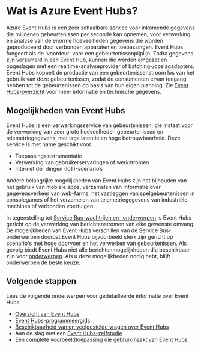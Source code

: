 <properties
    pageTitle="Wat is Azure Event Hubs? | Microsoft Azure"
    description="Overzicht en de beschrijving van Azure Event Hubs"
    services="event-hubs"
    documentationCenter=".net"
    authors="sethmanheim"
    manager="timlt"
    editor=""/>

<tags
    ms.service="event-hubs"
    ms.workload="na"
    ms.tgt_pltfrm="na"
    ms.devlang="na"
    ms.topic="get-started-article"
    ms.date="08/17/2016"
    ms.author="sethm"/>

# Wat is Azure Event Hubs?

Azure Event Hubs is een zeer schaalbare service voor inkomende gegevens die miljoenen gebeurtenissen per seconde kan opnemen, voor verwerking en analyse van de enorme hoeveelheden gegevens die worden geproduceerd door verbonden apparaten en toepassingen. Event Hubs fungeert als de 'voordeur' voor een gebeurtenissenpijplijn. Zodra gegevens zijn verzameld in een Event Hub, kunnen die worden omgezet en opgeslagen met een realtime-analyseprovider of  batching-/opslagadapters. Event Hubs koppelt de productie van een gebeurtenissenstroom los van het gebruik van deze gebeurtenissen, zodat de consumenten ervan toegang hebben tot de gebeurtenissen op basis van hun eigen planning. Zie [Event Hubs-overzicht](event-hubs-overview.md) voor meer informatie en technische gegevens.

## Mogelijkheden van Event Hubs

Event Hubs is een verwerkingsservice van gebeurtenissen, die instaat voor de verwerking van zeer grote hoeveelheden gebeurtenissen en telemetriegegevens, met lage latentie en hoge betrouwbaarheid. Deze service is met name geschikt voor:

- Toepassingsinstrumentatie
- Verwerking van gebruikerservaringen of werkstromen
- Internet der dingen (IoT)-scenario’s

Andere belangrijke mogelijkheden van Event Hubs zijn het bijhouden van het gebruik van mobiele apps, verzamelen van informatie over gegevensverkeer van web-farms, het vastleggen van spelgebeurtenissen in consolegames of het verzamelen van telemetriegegevens van industriële machines of verbonden voertuigen.

In tegenstelling tot [Service Bus-wachtrijen en -onderwerpen](../service-bus/service-bus-messaging-overview.md) is Event Hubs gericht op de verwerking van berichtenstromen van elke gewenste omvang. De mogelijkheden van Event Hubs verschillen van de Service Bus-onderwerpen doordat Event Hubs bijvoorbeeld sterk zijn gericht op scenario's met hoge doorvoer en het verwerken van gebeurtenissen. Als gevolg biedt Event Hubs niet alle berichtenmogelijkheden die beschikbaar zijn voor [onderwerpen](../service-bus/service-bus-fundamentals-hybrid-solutions.md#topics). Als u deze mogelijkheden nodig hebt, blijft onderwerpen de beste keuze.

## Volgende stappen

Lees de volgende onderwerpen voor gedetailleerde informatie over Event Hubs.

- [Overzicht van Event Hubs](event-hubs-overview.md)
- [Event Hubs-programmeergids](event-hubs-programming-guide.md)
- [Beschikbaarheid van en veelgestelde vragen over Event Hubs](event-hubs-availability-and-support-faq.md)
- Aan de slag met een [Event Hubs-zelfstudie][]
- Een complete [voorbeeldtoepassing die gebruikmaakt van Event Hubs][]

[Event Hubs-zelfstudie]: event-hubs-csharp-ephcs-getstarted.md
[voorbeeldtoepassing die gebruikmaakt van Event Hubs]: https://code.msdn.microsoft.com/Service-Bus-Event-Hub-286fd097



<!--HONumber=ago16_HO4-->



